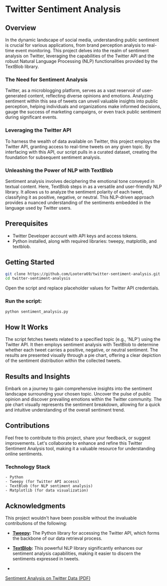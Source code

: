 # Twitter Sentiment Analysis

## Overview

In the dynamic landscape of social media, understanding public sentiment is crucial for various applications, from brand perception analysis to real-time event monitoring. This project delves into the realm of sentiment analysis on Twitter, leveraging the capabilities of the Twitter API and the robust Natural Language Processing (NLP) functionalities provided by the TextBlob library.

### The Need for Sentiment Analysis

Twitter, as a microblogging platform, serves as a vast reservoir of user-generated content, reflecting diverse opinions and emotions. Analyzing sentiment within this sea of tweets can unveil valuable insights into public perception, helping individuals and organizations make informed decisions, gauge the success of marketing campaigns, or even track public sentiment during significant events.

### Leveraging the Twitter API

To harness the wealth of data available on Twitter, this project employs the Twitter API, granting access to real-time tweets on any given topic. By interfacing with this API, our script pulls in a curated dataset, creating the foundation for subsequent sentiment analysis.

### Unleashing the Power of NLP with TextBlob

Sentiment analysis involves deciphering the emotional tone conveyed in textual content. Here, TextBlob steps in as a versatile and user-friendly NLP library. It allows us to analyze the sentiment polarity of each tweet, classifying it as positive, negative, or neutral. This NLP-driven approach provides a nuanced understanding of the sentiments embedded in the language used by Twitter users.

## Prerequisites
- Twitter Developer account with API keys and access tokens.
- Python installed, along with required libraries: tweepy, matplotlib, and textblob.

## Getting Started
```bash
git clone https://github.com/Lootera69/twitter-sentiment-analysis.git
cd twitter-sentiment-analysis
```
Open the script and replace placeholder values for Twitter API credentials.

### Run the script:
```bash
python sentiment_analysis.py
```
## How It Works
The script fetches tweets related to a specified topic (e.g., 'NLP') using the Twitter API. It then employs sentiment analysis with TextBlob to determine whether each tweet carries a positive, negative, or neutral sentiment. The results are presented visually through a pie chart, offering a clear depiction of the sentiment distribution within the collected tweets.

## Results and Insights
Embark on a journey to gain comprehensive insights into the sentiment landscape surrounding your chosen topic. Uncover the pulse of public opinion and discover prevailing emotions within the Twitter community. The pie chart visually represents the sentiment breakdown, allowing for a quick and intuitive understanding of the overall sentiment trend.

## Contributions
Feel free to contribute to this project, share your feedback, or suggest improvements. Let's collaborate to enhance and refine this Twitter Sentiment Analysis tool, making it a valuable resource for understanding online sentiments.

### Technology Stack
```
- Python
- Tweepy (for Twitter API access)
- TextBlob (for NLP sentiment analysis)
- Matplotlib (for data visualization)
```
## Acknowledgments
This project wouldn't have been possible without the invaluable contributions of the following:

- **[Tweepy](https://www.tweepy.org/):** The Python library for accessing the Twitter API, which forms the backbone of our data retrieval process.

- **[TextBlob](https://textblob.readthedocs.io/):** This powerful NLP library significantly enhances our sentiment analysis capabilities, making it easier to discern the sentiments expressed in tweets.
- 

[Sentiment Analysis on Twitter Data (PDF)](Sentiment%20Analysis%20on%20Twitter%20Data.pdf)


